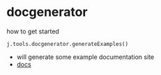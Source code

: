 # docgenerator

how to get started

```
j.tools.docgenerator.generateExamples()
```

- will generate some example documentation site
- [docs](blob/master/docs/docgenerator.md)
